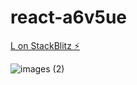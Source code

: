 # react-a6v5ue

[L on StackBlitz ⚡️](https://stackblitz.com/edit/react-a6v5ue)

![images (2)](https://user-images.githubusercontent.com/87075276/125565064-25e64758-bd16-4978-bbc9-ef7b59ac4a4e.jpeg)
